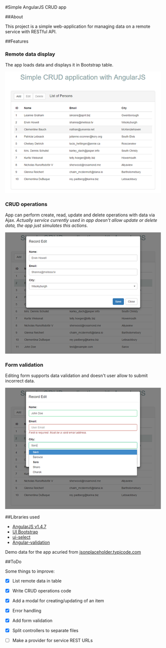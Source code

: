 #Simple AngularJS CRUD app

##About

This project is a simple web-application for managing data on a remote service with RESTful API.

##Features

### Remote data display

The app loads data and displays it in Bootstrap table.

![application look](docs/images/list.png)

### CRUD operations

App can perform create, read, update and delete operations with data via Ajax. *Actually service currently used in app doesn't allow update or delete data, the app just simulates this actions.*

![edit record](docs/images/edit.png)

### Form validation

Editing form supports data validation and doesn't user allow to submit incorrect data.

![form validation](docs/images/validation.png)

##Libraries used

- [AngularJS v1.4.7](https://angularjs.org/)
- [UI Bootstrap](https://angular-ui.github.io/bootstrap/)
- [ui-select](https://github.com/angular-ui/ui-select)
- [Angular-validation](https://github.com/ghiscoding/angular-validation)

Demo data for the app acuried from [jsonplaceholder.typicode.com](http://jsonplaceholder.typicode.com/)

##ToDo

Some things to improve:

- [x] List remote data in table
- [x] Write CRUD operations code
- [x] Add a modal for creating/updating of an item
- [x] Error handling
- [x] Add form validation
- [x] Split controllers to separate files
- [ ] Make a provider for service REST URLs

